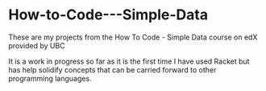 # How-to-Code---Simple-Data
These are my projects from the How To Code - Simple Data course on edX provided by UBC

It is a work in progress so far as it is the first time I have used Racket but has help solidify
concepts that can be carried forward to other programming languages.
